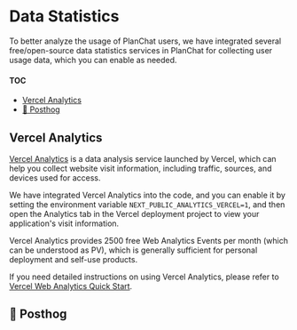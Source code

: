 # Data Statistics

To better analyze the usage of PlanChat users, we have integrated several free/open-source data statistics services in PlanChat for collecting user usage data, which you can enable as needed.

#### TOC

- [Vercel Analytics](#vercel-analytics)
- [🚧 Posthog](#-posthog)

## Vercel Analytics

[Vercel Analytics](https://vercel.com/analytics) is a data analysis service launched by Vercel, which can help you collect website visit information, including traffic, sources, and devices used for access.

We have integrated Vercel Analytics into the code, and you can enable it by setting the environment variable `NEXT_PUBLIC_ANALYTICS_VERCEL=1`, and then open the Analytics tab in the Vercel deployment project to view your application's visit information.

Vercel Analytics provides 2500 free Web Analytics Events per month (which can be understood as PV), which is generally sufficient for personal deployment and self-use products.

If you need detailed instructions on using Vercel Analytics, please refer to [Vercel Web Analytics Quick Start](https://vercel.com/docs/analytics/quickstart).

## 🚧 Posthog
